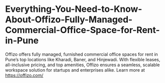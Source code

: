 # Everything-You-Need-to-Know-About-Offizo-Fully-Managed-Commercial-Office-Space-for-Rent-in-Pune
Offizo offers fully managed, furnished commercial office spaces for rent in Pune’s top locations like Kharadi, Baner, and Hinjewadi. With flexible leases, all-inclusive pricing, and top amenities, Offizo ensures a seamless, scalable workspace solution for startups and enterprises alike. Learn more at https://offizo.com/

